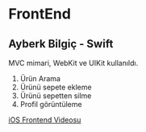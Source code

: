 # FrontEnd

## Ayberk Bilgiç - Swift
MVC mimari, WebKit ve UIKit kullanıldı.

1. Ürün Arama
2. Ürünü sepete ekleme
3. Ürünü sepetten silme
4. Profil görüntüleme

[iOS Frontend Videosu](https://youtube.com/shorts/GwLZG8UOZjs)
